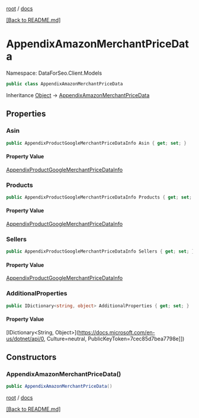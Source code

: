 [root](./../ "root") / [docs](./ "docs")

[[Back to README.md]](./../README.md "[Back to README.md]")

# AppendixAmazonMerchantPriceData

Namespace: DataForSeo.Client.Models

```csharp
public class AppendixAmazonMerchantPriceData
```

Inheritance [Object](https://docs.microsoft.com/en-us/dotnet/api/Object) → [AppendixAmazonMerchantPriceData](./AppendixAmazonMerchantPriceData.md)

## Properties

### **Asin**

```csharp
public AppendixProductGoogleMerchantPriceDataInfo Asin { get; set; }
```

#### Property Value

[AppendixProductGoogleMerchantPriceDataInfo](./AppendixProductGoogleMerchantPriceDataInfo.md)<br>

### **Products**

```csharp
public AppendixProductGoogleMerchantPriceDataInfo Products { get; set; }
```

#### Property Value

[AppendixProductGoogleMerchantPriceDataInfo](./AppendixProductGoogleMerchantPriceDataInfo.md)<br>

### **Sellers**

```csharp
public AppendixProductGoogleMerchantPriceDataInfo Sellers { get; set; }
```

#### Property Value

[AppendixProductGoogleMerchantPriceDataInfo](./AppendixProductGoogleMerchantPriceDataInfo.md)<br>

### **AdditionalProperties**

```csharp
public IDictionary<string, object> AdditionalProperties { get; set; }
```

#### Property Value

[IDictionary&lt;String, Object&gt;](https://docs.microsoft.com/en-us/dotnet/api/0, Culture=neutral, PublicKeyToken=7cec85d7bea7798e]])<br>

## Constructors

### **AppendixAmazonMerchantPriceData()**

```csharp
public AppendixAmazonMerchantPriceData()
```

[root](./../ "root") / [docs](./ "docs")

[[Back to README.md]](./../README.md "[Back to README.md]")